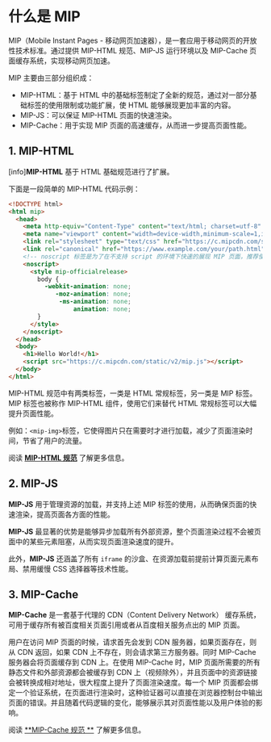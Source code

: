 # 什么是 MIP

MIP（Mobile Instant Pages - 移动网页加速器），是一套应用于移动网页的开放性技术标准。通过提供 MIP-HTML 规范、MIP-JS 运行环境以及 MIP-Cache 页面缓存系统，实现移动网页加速。

MIP 主要由三部分组织成：

- MIP-HTML：基于 HTML 中的基础标签制定了全新的规范，通过对一部分基础标签的使用限制或功能扩展，使 HTML 能够展现更加丰富的内容。
- MIP-JS：可以保证 MIP-HTML 页面的快速渲染。
- MIP-Cache：用于实现 MIP 页面的高速缓存，从而进一步提高页面性能。

## 1. MIP-HTML

[info]**MIP-HTML** 基于 HTML 基础规范进行了扩展。

下面是一段简单的 MIP-HTML 代码示例：

```html
<!DOCTYPE html>
<html mip>
  <head>
    <meta http-equiv="Content-Type" content="text/html; charset=utf-8" />
    <meta name="viewport" content="width=device-width,minimum-scale=1,initial-scale=1">
    <link rel="stylesheet" type="text/css" href="https://c.mipcdn.com/static/v2/mip.css">
    <link rel="canonical" href="https://www.example.com/your/path.html">
    <!-- noscript 标签是为了在不支持 script 的环境下快速的展现 MIP 页面，推荐使用 -->
    <noscript>
      <style mip-officialrelease>
        body {
          -webkit-animation: none;
             -moz-animation: none;
              -ms-animation: none;
                  animation: none;
        }
      </style>
    </noscript>
  </head>
  <body>
    <h1>Hello World!</h1>
    <script src="https://c.mipcdn.com/static/v2/mip.js"></script>
  </body>
</html>

```

MIP-HTML 规范中有两类标签，一类是 HTML 常规标签，另一类是 MIP 标签。MIP 标签也被称作 MIP-HTML 组件，使用它们来替代 HTML 常规标签可以大幅提升页面性能。

例如：`<mip-img>`标签，它使得图片只在需要时才进行加载，减少了页面渲染时间，节省了用户的流量。

阅读 **[MIP-HTML 规范](../mip-standard/mip-html-spec.md)** 了解更多信息。

## 2. MIP-JS

**MIP-JS** 用于管理资源的加载，并支持上述 MIP 标签的使用，从而确保页面的快速渲染，提高页面各方面的性能。

**MIP-JS** 最显著的优势是能够异步加载所有外部资源，整个页面渲染过程不会被页面中的某些元素阻塞，从而实现页面渲染速度的提升。

此外，**MIP-JS** 还涵盖了所有 `iframe` 的沙盒、在资源加载前提前计算页面元素布局、禁用缓慢 CSS 选择器等技术性能。

## 3. MIP-Cache

**MIP-Cache** 是一套基于代理的 CDN（Content Delivery Network） 缓存系统，可用于缓存所有被百度相关页面引用或者从百度相关服务点出的 MIP 页面。

用户在访问 MIP 页面的时候，请求首先会发到 CDN 服务器，如果页面存在，则从 CDN 返回，如果 CDN 上不存在，则会请求第三方服务器。同时 MIP-Cache 服务器会将页面缓存到 CDN 上。在使用 MIP-Cache 时，MIP 页面所需要的所有静态文件和外部资源都会被缓存到 CDN 上（视频除外），并且页面中的资源链接会被转换成相对地址，很大程度上提升了页面渲染速度。每一个 MIP 页面都会绑定一个验证系统，在页面进行渲染时，这种验证器可以直接在浏览器控制台中输出页面的错误。并且随着代码逻辑的变化，能够展示其对页面性能以及用户体验的影响。

阅读 [**MIP-Cache 规范 **](../mip-standard/mip-cache-spec.md) 了解更多信息。
